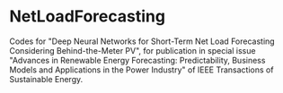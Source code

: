 # NetLoadForecasting

Codes for "Deep Neural Networks for Short-Term Net Load Forecasting Considering Behind-the-Meter PV", for publication in special issue "Advances in Renewable Energy Forecasting: Predictability, Business Models and Applications in the Power Industry" of IEEE Transactions of Sustainable Energy.
